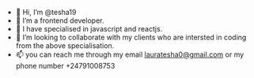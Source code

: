 - 👋 Hi, I’m @tesha19
- 👀 I’m a frontend developer.
- 🌱 I have specialised in javascript and reactjs.
- 💞️ I’m looking to collaborate with my clients who are intersted in coding from the above specialisation.
- 📫 you can reach me through my email lauratesha0@gmail.com or my phone number +24791008753

<!---
tesha19/tesha19 is a ✨ special ✨ repository because its `README.md` (this file) appears on your GitHub profile.
You can click the Preview link to take a look at your changes.
--->
